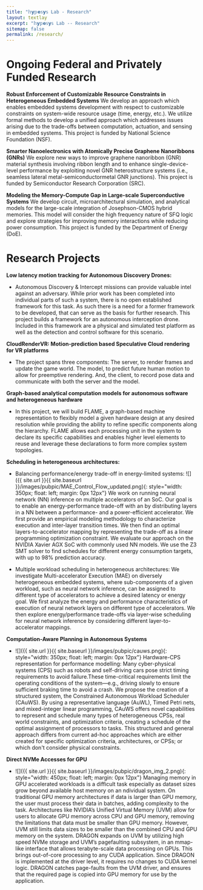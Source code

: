 ```yaml
---
title: "𝕙𝘆𝕡𝗲𝕤𝘆𝕤 Lab - Research"
layout: textlay
excerpt: "𝕙𝘆𝕡𝗲𝕤𝘆𝕤 Lab -- Research"
sitemap: false
permalink: /research/
---
```


# Ongoing Federal and Privately Funded Research 
**Robust Enforcement of Customizable Resource Constraints in Heterogeneous Embedded Systems**
We develop an approach which enables embedded systems development with respect to customizable constraints on system-wide resource usage (time, energy, etc.). We utilize formal methods to develop a unified approach which addresses issues arising due to the trade-offs between computation, actuation, and sensing in embedded systems. This project is funded by National Science Foundation (NSF). 

**Smarter Nanoelectronics with Atomically Precise Graphene Nanoribbons (GNRs)**
We explore new ways to improve graphene nanoribbon (GNR) material synthesis involving ribbon length and to enhance single-device-level performance by exploiting novel GNR heterostructure systems (i.e., seamless lateral metal-semiconductormetal
GNR junctions). This project is funded by Semiconductor Research Corporation (SRC).

**Modeling the Memory-Compute Gap in Large-scale Superconductive Systems**
We develop circuit, microarchitectural simulation, and analytical models for the large-scale integration of Josephson-CMOS hybrid memories. This model will consider the high frequency nature of SFQ logic and explore strategies for improving memory interactions while reducing power consumption. This project is funded by the Department of Energy (DoE).


# Research Projects

**Low latency motion tracking for Autonomous Discovery Drones:**
* Autonomous Discovery & Intercept missions can provide valuable intel against an adversary. While prior work has been completed into individual parts of such a system, there is no open established framework for this task. As such there is a need for a former framework to be developed, that can serve as the basis for further research. This project builds a framework for an autonomous interception drone. Included in this framework are a physical and simulated test platform as well as the detection and control software for this scenario.

**CloudRenderVR: Motion-prediction based Speculative Cloud rendering for VR platforms**
* The project spans three components: The server, to render frames and update the game world. The model, to predict future human motion to allow for preemptive rendering. And, the client, to record pose data and communicate with both the server and the model.  

**Graph-based analytical computation models for autonomous software and heterogeneous hardware**
* In this project, we will build FLAME, a graph-based machine representation to flexibly model a given hardware design at any desired resolution while providing the ability to refine specific components along the hierarchy. FLAME allows each processing unit in the system to declare its specific capabilities and enables higher level elements to reuse and leverage these declarations to form more complex system topologies.

**Scheduling in heterogeneous architectures:**
* Balancing performance/energy trade-off in energy-limited systems: 
![]({{ site.url }}{{ site.baseurl }}/images/pubpic/MAE_Control_Flow_updated.png){: style="width: 350px; float: left; margin: 0px  12px"}
We work on running neural network (NN) inference on multiple accelerators of an SoC. Our goal is to enable an energy-performance trade-off with an by distributing layers in a NN between a performance- and a power-efficient accelerator. We first provide an empirical modeling methodology to characterize execution and inter-layer transition times. We then find an optimal layers-to-accelerator mapping by representing the trade-off as a linear programming optimization constraint. We evaluate our approach on the NVIDIA Xavier AGX SoC with commonly used NN models. We use the Z3 SMT solver to find schedules for different energy consumption targets, with up to 98% prediction accuracy.

* Multiple workload scheduling in heterogeneous architectures: We investigate Multi-accelerator Execution (MAE) on diversely heterogeneous embedded systems, where sub-components of a given workload, such as neural network inference, can be assigned to different type of accelerators to achieve a desired latency or energy goal. We first analyze the energy and performance characteristics of execution of neural network layers on different type of accelerators. We then explore energy/performance trade-offs via layer-wise scheduling for neural network inference by considering different layer-to-accelerator mappings.


**Computation-Aware Planning in Autonomous Systems**
* ![]({{ site.url }}{{ site.baseurl }}/images/pubpic/cauws.png){: style="width: 350px; float: left; margin: 0px  12px"} Hardware-CPS representation for performance modelling: Many cyber-physical systems (CPS) such as robots and self-driving cars pose strict timing requirements to avoid failure.These time-critical requirements limit the operating conditions of the system—e.g., driving slowly to ensure sufficient braking time to avoid a crash. We propose the creation of a structured system, the Constrained Autonomous Workload Scheduler (CAuWS). By using a representative language (AuWL), Timed Petri nets, and mixed-integer linear programming, CAuWS offers novel capabilities to represent and schedule many types of heterogeneous CPSs, real world constraints, and optimization criteria, creating a schedule of the optimal assignment of processors to tasks. This structured and general approach differs from current ad-hoc approaches which are either created for specific optimization criteria, architectures, or CPSs; or which don't consider physical constraints.

**Direct NVMe Accesses for GPU**
* ![]({{ site.url }}{{ site.baseurl }}/images/pubpic/dragon_img_2.png){: style="width: 450px; float: left; margin: 0px  12px"} Managing memory in GPU accelerated workloads is a difficult task especially as dataset sizes grow beyond available host memory on an  ndividual system. On traditional GPU memory architectures if data is larger than GPU memory, the user must process their data in batches, adding complexity to the task. Architectures like NVIDIA’s Unified Virtual Memory (UVM) allow for users to allocate GPU memory across CPU and GPU memory, removing the limitations that data must be smaller than GPU memory. However, UVM still limits data sizes to be smaller than the combined CPU and GPU memory on the system. DRAGON expands on UVM by utilizing high speed NVMe storage and UVM’s pagefaulting subsystem, in an mmap-like interface that allows terabyte-scale data processing on GPUs. This brings out-of-core processing to any CUDA application. Since DRAGON is implemented at the driver level, it requires no changes to CUDA kernel logic. DRAGON catches page-faults from the UVM driver, and ensures that the required page is copied into GPU memory for use by the application.







<!-- **Scanning tunneling noise spectroscopy (STNS).** We have developed a novel cryogenic MHz amplifier that allows us to measure not only the average tunneling current, but also its fluctuation! This has many applications: one can detect the fluctuations of the electronic states, peculiar tunneling processes, and shot noise. We have used this instrument to discover charge trapping in the insulating layer of the cuprates, connected to the c-axis mystery, and to measure the doubling of the charge due to Andreev processes to the superfluid in a lead sample.


**Mott physics and high-temperature superconductivity.** Questions of interest include: (i), How does the Mott state collapse upon doping and how is this related to the complex phase diagram of high-temperature superconductors? (ii), What is the strange metal phase seen in correlated electron systems? Is this an exotic long-range entangled state? What is the mechanism of dissipation in that state? (iii), Why is the transition temperature in high-temperature superconductors so high? We have worked on iridates, rhodates, and cuprates.

**Nanofabricated "Smart Tips"**.
![]({{ site.url }}{{ site.baseurl }}/images/respic/SmartTip.png){: style="width: 250px; float: left; margin: 0px  10px"}
One of the  projects back from my job-proposal is to develop nanofabricated STM tips. The idea behind these “smart tips” is to use the technologies that were developed over decades in nanofabrication and make them available for scanning probe by using a nano-device instead of the traditional STM tungsten tip. One gains the flexibility of using different functionalities that are known from the fields of nanofabrication and mesoscopic physics. We are collaborating with the group Simon Groeblacher at TU Delft to realize this concept, benefitting from their unparalleled micro/nano fabrication know how.  A prototype of a smart tip is shown to the left. See publications in Microsyst Nanoeng, Nanotechnology, and PRB.

**Josephson STM.** Josephson STM has the ability to gain insight into spatial variations of the order parameter, or superfluid density. We have managed to, for the first time, use JSTM with atomic resolution on a quantum material.
We have used atomic-resolution Josephson scanning tunneling microscopy to reveal a strongly inhomogeneous superfluid in the iron-based superconductor FeTe0.55Se0.45. The results and their implications are published in Nature.

We also detected and investigated a quite particular YSR state in the same material.

**Ultra-stable SI-STM instrument.**  ![]({{ site.url }}{{ site.baseurl }}/images/respic/STMHead.png){: style="width: 250px; float: right; margin: 0px 10px"}
For SI-STM, having the most stable STM head is key. We have used finite element simulations, good choices in material science, and craftsmanship to build the most stable STM head in the world, to our knowledge. See publication in RSI.


**Strange Metals.** The strange metal phase might be the most mysterious phase of high-temperature superconductors. Here, the electrical resistivity grows linearly with temperature T in large areas of the phase diagram, with a mean free path that diminishes to a fraction of the interatomic distance. T-linear resistivity is often associated with quantum critical points and marginal-Fermi-liquid physics. In strange metals, the mystery seems to go even further: we deal with something that looks like a quantum critical phase over an extended range of the phase diagram instead of cumulating in a point. There exists no consistent theory for strange metals, leading to more adventurous new approaches including the holographic theories that use insights from gravity to explain strange metals (a recent textbook on this was written by our colleagues at Leiden University, Schalm and Zaanen).
We are part of the 'Strange Metal consortium NL' that includes the groups of Hussey, Golden, van Heumen, Zaanen, Schalm, Stoof and Vandoren. 

**Magnetic fluctuations and electron spin resonance.**
![]({{ site.url }}{{ site.baseurl }}/images/respic/SpinFluc.png){: style="width: 70%; float: center; margin: 10px"}

**Twisted bilayer graphene and other material with super-periodicities.**
We have proposed that artificial super-periodicities can lead to improved superconductivity, both because of increased density of states and because of phase space arguments (see image from our SciPost publication below). Perhaps for different reasons, twisted bilayer graphene has been shown to superconduct! We are investigate this material with the groups of Efetov, Baumberger, and van der Molen.

![]({{ site.url }}{{ site.baseurl }}/images/respic/SciPost.png){: style="width: 70%; float: center; margin: 0px"}

### ... and more. -->
